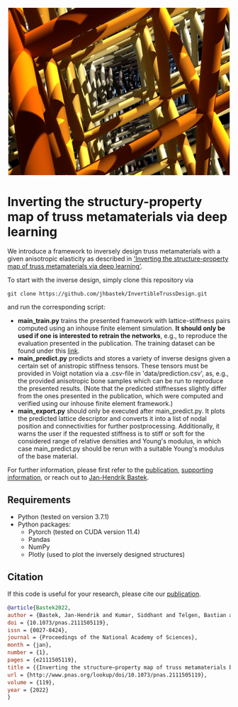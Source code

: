 <p align="center"><img src="illustration.png" width="500"\></p>

# Inverting the structury-property map of truss metamaterials via deep learning

We introduce a framework to inversely design truss metamaterials with a given anisotropic elasticity as described in ['Inverting the structure-property map of truss metamaterials via deep learning'](https://www.pnas.org/content/119/1/e2111505119).

To start with the inverse design, simply clone this repository via
```
git clone https://github.com/jhbastek/InvertibleTrussDesign.git
```
and run the corresponding script:

- **main_train.py** trains the presented framework with lattice-stiffness pairs computed using an inhouse finite element simulation. **It should only be used if one is interested to retrain the networks**, e.g., to reproduce the evaluation presented in the publication. The training dataset can be found under this [link](https://www.research-collection.ethz.ch/handle/20.500.11850/520254).
- **main_predict.py** predicts and stores a variety of inverse designs given a certain set of anistropic stiffness tensors. These tensors must be provided in Voigt notation via a .csv-file in 'data/prediction.csv', as, e.g., the provided anisotropic bone samples which can be run to reproduce the presented results. (Note that the predicted stiffnesses slightly differ from the ones presented in the publication, which were computed and verified using our inhouse finite element framework.)
- **main_export.py** should only be executed after main_predict.py. It plots the predicted lattice descriptor and converts it into a list of nodal position and connectivities for further postprocessing. Additionally, it warns the user if the requested stiffness is to stiff or soft for the considered range of relative densities and Young's modulus, in which case main_predict.py should be rerun with a suitable Young's modulus of the base material.

For further information, please first refer to the [publication](https://www.pnas.org/content/119/1/e2111505119), [supporting information](https://www.pnas.org/doi/10.1073/pnas.2111505119#supplementary-materials), or reach out to [Jan-Hendrik Bastek](mailto:jbastek@ethz.ch).

## Requirements

- Python (tested on version 3.7.1)
- Python packages:
  - Pytorch (tested on CUDA version 11.4)
  - Pandas
  - NumPy
  - Plotly (used to plot the inversely designed structures)

## Citation

If this code is useful for your research, please cite our [publication](https://www.pnas.org/content/119/1/e2111505119).
```bibtex
@article{Bastek2022,
author = {Bastek, Jan-Hendrik and Kumar, Siddhant and Telgen, Bastian and Glaesener, Rapha{\"{e}}l N and Kochmann, Dennis M},
doi = {10.1073/pnas.2111505119},
issn = {0027-8424},
journal = {Proceedings of the National Academy of Sciences},
month = {jan},
number = {1},
pages = {e2111505119},
title = {{Inverting the structure–property map of truss metamaterials by deep learning}},
url = {http://www.pnas.org/lookup/doi/10.1073/pnas.2111505119},
volume = {119},
year = {2022}
}
```

